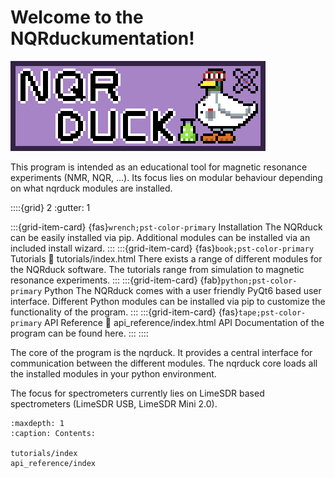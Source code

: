 # Welcome to the NQRduckumentation!

<img src="_static/Logo_full.png" alt="NQRduck Logo" class="center">
<br>

This program is intended as an educational tool for magnetic resonance experiments (NMR, NQR, ...). Its focus lies on modular behaviour depending on what nqrduck modules are installed. 

::::{grid} 2
:gutter: 1

:::{grid-item-card}  {fas}`wrench;pst-color-primary` Installation
The NQRduck can be easily installed via pip. Additional modules can be installed via an included install wizard.
:::
:::{grid-item-card} {fas}`book;pst-color-primary`  Tutorials
:link: tutorials/index.html
There exists a range of different modules for the NQRduck software. The tutorials range from simulation to magnetic resonance experiments.
:::
:::{grid-item-card} {fab}`python;pst-color-primary`  Python 
The NQRduck comes with a user friendly PyQt6 based user interface. Different Python modules can be installed via pip to customize the functionality of the program. 
:::
:::{grid-item-card} {fas}`tape;pst-color-primary`  API Reference
:link: api_reference/index.html
API Documentation of the program can be found here.
:::
::::

The core of the program is the nqrduck. It provides a central interface for communication between the different modules. The nqrduck core loads all the installed modules in your python environment.

The focus for spectrometers currently lies on LimeSDR based spectrometers (LimeSDR USB, LimeSDR Mini 2.0).

```{toctree}
:maxdepth: 1
:caption: Contents:

tutorials/index
api_reference/index
```